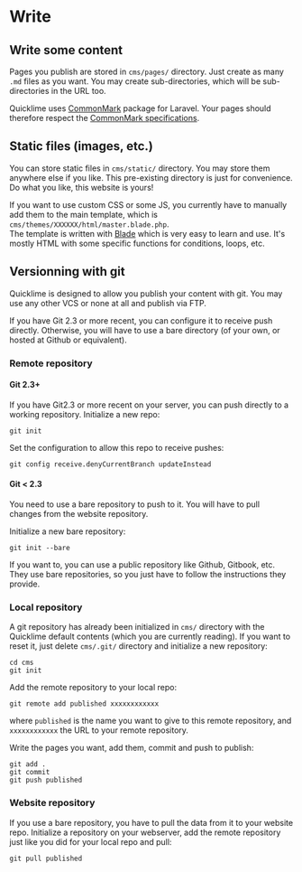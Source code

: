 # Write

## Write some content

Pages you publish are stored in `cms/pages/` directory. Just create as many `.md` files as you want. You may create sub-directories, which will be sub-directories in the URL too.

Quicklime uses [CommonMark](http://commonmark.thephpleague.com/) package for Laravel. Your pages should therefore respect the [CommonMark specifications](http://spec.commonmark.org/).

## Static files (images, etc.)

You can store static files in `cms/static/` directory. You may store them anywhere else if you like. This pre-existing directory is just for convenience. Do what you like, this website is yours!

If you want to use custom CSS or some JS, you currently have to manually add them to the main template, which is `cms/themes/XXXXXX/html/master.blade.php`.  
The template is written with [Blade](https://laravel.com/docs/5.2/blade) which is very easy to learn and use. It's mostly HTML with some specific functions for conditions, loops, etc.

## Versionning with git

Quicklime is designed to allow you publish your content with git. You may use any other VCS or none at all and publish via FTP.

If you have Git 2.3 or more recent, you can configure it to receive push directly. Otherwise, you will have to use a bare directory (of your own, or hosted at Github or equivalent).

### Remote repository

#### Git 2.3+

If you have Git2.3 or more recent on your server, you can push directly to a working repository. Initialize a new repo:

```shell
git init
```

Set the configuration to allow this repo to receive pushes:

```shell
git config receive.denyCurrentBranch updateInstead
```

#### Git < 2.3

You need to use a bare repository to push to it. You will have to pull changes from the website repository.

Initialize a new bare repository:

```shell
git init --bare
```

If you want to, you can use a public repository like Github, Gitbook, etc. They use bare repositories, so you just have to follow the instructions they provide.

### Local repository

A git repository has already been initialized in `cms/` directory with the Quicklime default contents (which you are currently reading). If you want to reset it, just delete `cms/.git/` directory and initialize a new repository:

```shell
cd cms
git init
```

Add the remote repository to your local repo:

```shell
git remote add published xxxxxxxxxxxx
```

where `published` is the name you want to give to this remote repository, and `xxxxxxxxxxxx` the URL to your remote repository.

Write the pages you want, add them, commit and push to publish:

```shell
git add .
git commit
git push published
```
### Website repository

If you use a bare repository, you have to pull the data from it to your website repo.
Initialize a repository on your webserver, add the remote repository just like you did for your local repo and pull:

```shell
git pull published
```
